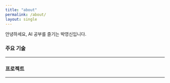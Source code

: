 ```yaml
---
title: "about"
permalink: /about/
layout: single
---
```



안녕하세요, AI 공부를 즐기는 박영신입니다.

### 주요 기술
-----




### 프로젝트
-----

